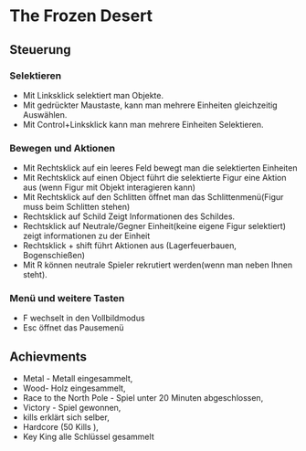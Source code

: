 # The Frozen Desert

## Steuerung

### Selektieren

* Mit Linksklick selektiert man Objekte. 
* Mit gedrückter Maustaste, kann man mehrere Einheiten gleichzeitig Auswählen.
* Mit Control+Linksklick kann man mehrere Einheiten Selektieren.

### Bewegen und Aktionen
* Mit Rechtsklick auf ein leeres Feld bewegt man die selektierten Einheiten
* Mit Rechtsklick auf einen Object führt die selektierte Figur eine Aktion aus (wenn Figur mit Objekt interagieren kann)
* Mit Rechtsklick auf den Schlitten öffnet man das Schlittenmenü(Figur muss beim Schlitten stehen)
* Rechtsklick auf Schild Zeigt Informationen des Schildes.
* Rechtsklick auf Neutrale/Gegner Einheit(keine eigene Figur selektiert) zeigt informationen zu der Einheit
* Rechtsklick + shift führt Aktionen aus (Lagerfeuerbauen, Bogenschießen)
* Mit R können neutrale Spieler rekrutiert werden(wenn man neben Ihnen steht).

### Menü und weitere Tasten

* F wechselt in den Vollbildmodus
* Esc öffnet das Pausemenü

## Achievments

* Metal - Metall eingesammelt,
* Wood- Holz eingesammelt,
* Race to the North Pole - Spiel unter 20 Minuten abgeschlossen,
* Victory - Spiel gewonnen, 
* kills erklärt sich selber, 
* Hardcore (50 Kills ),
* Key King alle Schlüssel gesammelt


